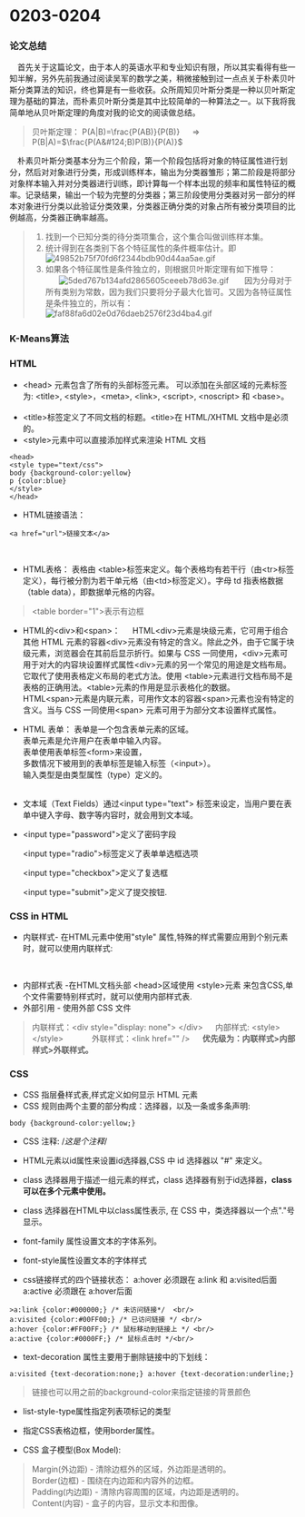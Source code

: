 # 0203-0204
### 论文总结
&emsp;首先关于这篇论文，由于本人的英语水平和专业知识有限，所以其实看得有些一知半解，另外先前我通过阅读吴军的数学之美，稍微接触到过一点点关于朴素贝叶斯分类算法的知识，终也算是有一些收获。众所周知贝叶斯分类是一种以贝叶斯定理为基础的算法，而朴素贝叶斯分类是其中比较简单的一种算法之一。以下我将我简单地从贝叶斯定理的角度对我的论文的阅读做总结。
>贝叶斯定理：
P(A&#124;B)=\frac{P(AB)}{P(B)}   &emsp; $\Rightarrow$ P(B&#124;A)=$\frac{P(A&#124;B)P(B)}{P(A)}$  

&emsp;朴素贝叶斯分类基本分为三个阶段，第一个阶段包括将对象的特征属性进行划分，然后对对象进行分类，形成训练样本，输出为分类器雏形；第二阶段是将部分对象样本输入并对分类器进行训练，即计算每一个样本出现的频率和属性特征的概率。记录结果，输出一个较为完整的分类器；第三阶段使用分类器对另一部分的样本对象进行分类以此验证分类效果，分类器正确分类的对象占所有被分类项目的比例越高，分类器正确率越高。

>1. 找到一个已知分类的待分类项集合，这个集合叫做训练样本集。
>&emsp;
>2. 统计得到在各类别下各个特征属性的条件概率估计。即![49852b75f70fd6f2344bdb90d44aa5ae.gif](en-resource://database/517:1)
&nbsp;&nbsp;&nbsp;&nbsp;&nbsp;
>3. 如果各个特征属性是条件独立的，则根据贝叶斯定理有如下推导：
>&emsp;
>&nbsp;&nbsp;&nbsp;&nbsp;&nbsp;&nbsp;![5ded767b134afd2865605ceeeb78d63e.gif](en-resource://database/519:1)
&nbsp;&nbsp;&nbsp;&nbsp;&nbsp; 
因为分母对于所有类别为常数，因为我们只要将分子最大化皆可。又因为各特征属性是条件独立的，所以有：
&emsp;
&nbsp;&nbsp;&nbsp;&nbsp;&nbsp;&nbsp;![faf88fa6d02e0d76daeb2576f23d4ba4.gif](en-resource://database/521:1)

### K-Means算法


### HTML

* &lt;head&gt; 元素包含了所有的头部标签元素。
可以添加在头部区域的元素标签为: &lt;title&gt;, &lt;style&gt;，&lt;meta&gt;, &lt;link&gt;, &lt;script&gt;, &lt;noscript&gt; 和 &lt;base&gt;。
&emsp;
* &lt;title&gt;标签定义了不同文档的标题。&lt;title&gt;在 HTML/XHTML 文档中是必须的。
&emsp;
* &lt;style&gt;元素中可以直接添加样式来渲染 HTML 文档

```
<head>
<style type="text/css">
body {background-color:yellow}
p {color:blue}
</style>
</head>
```
* HTML链接语法：
```
<a href="url">链接文本</a>
```
&emsp;
* HTML表格：
表格由 &lt;table&gt;标签来定义。每个表格均有若干行（由&lt;tr&gt;标签定义），每行被分割为若干单元格（由&lt;td&gt;标签定义）。字母 td 指表格数据（table data），即数据单元格的内容。
> &lt;table border="1"&gt;表示有边框
* HTML的&lt;div&gt;和&lt;span&gt;：
&emsp;
HTML&lt;div&gt;元素是块级元素，它可用于组合其他 HTML 元素的容器&lt;div&gt;元素没有特定的含义。除此之外，由于它属于块级元素，浏览器会在其前后显示折行。如果与 CSS 一同使用，&lt;div&gt;元素可用于对大的内容块设置样式属性&lt;div&gt;元素的另一个常见的用途是文档布局。它取代了使用表格定义布局的老式方法。使用 &lt;table&gt;元素进行文档布局不是表格的正确用法。&lt;table&gt;元素的作用是显示表格化的数据。
&emsp;
HTML&lt;span&gt;元素是内联元素，可用作文本的容器&lt;span&gt;元素也没有特定的含义。当与 CSS 一同使用&lt;span&gt; 元素可用于为部分文本设置样式属性。
&emsp;
* HTML 表单：
表单是一个包含表单元素的区域。<br/>
表单元素是允许用户在表单中输入内容。<br/>
表单使用表单标签&lt;form&gt;来设置，<br/>
多数情况下被用到的表单标签是输入标签（&lt;input&gt;）。<br/>
输入类型是由类型属性（type）定义的。<br/>
&emsp;
* 文本域（Text Fields）通过&lt;input type="text"&gt; 标签来设定，当用户要在表单中键入字母、数字等内容时，就会用到文本域。
 
* &lt;input type="password"&gt;定义了密码字段

  &lt;input type="radio"&gt;标签定义了表单单选框选项
 
  &lt;input type="checkbox"&gt;定义了复选框

  &lt;input type="submit"&gt;定义了提交按钮.
### CSS in HTML
* 内联样式- 在HTML元素中使用"style" 属性,特殊的样式需要应用到个别元素时，就可以使用内联样式:
<!--在相关的标签中使用样式属性 -->
&emsp;
* 内部样式表 -在HTML文档头部 &lt;head&gt;区域使用 &lt;style&gt;元素 来包含CSS,单个文件需要特别样式时，就可以使用内部样式表.
&emsp;
* 外部引用 - 使用外部 CSS 文件
>内联样式：&lt;div style="display: none"&gt; &lt;/div&gt;
>&emsp;
>内部样式: &lt;style&gt; &lt;/style&gt;　　
>&emsp;
>外联样式：&lt;link href="" /&gt;
>&emsp;
>**优先级为：内联样式>内部样式>外联样式。**


### CSS
* CSS 指层叠样式表,样式定义如何显示 HTML 元素
* CSS 规则由两个主要的部分构成：选择器，以及一条或多条声明:
```
body {background-color:yellow;}
```
* CSS 注释:  /*这是个注释*/

* HTML元素以id属性来设置id选择器,CSS 中 id 选择器以 "#" 来定义。
* class 选择器用于描述一组元素的样式，class 选择器有别于id选择器，**class可以在多个元素中使用。**
* class 选择器在HTML中以class属性表示, 在 CSS 中，类选择器以一个点"."号显示。
* font-family 属性设置文本的字体系列。
* font-style属性设置文本的字体样式

* css链接样式的四个链接状态：
  a:hover 必须跟在 a:link 和 a:visited后面a:active 必须跟在 a:hover后面
```
>a:link {color:#000000;} /* 未访问链接*/  <br/>
a:visited {color:#00FF00;} /* 已访问链接 */ <br/>
a:hover {color:#FF00FF;} /* 鼠标移动到链接上 */ <br/>
a:active {color:#0000FF;} /* 鼠标点击时 */<br/>
```
* text-decoration 属性主要用于删除链接中的下划线：
```
a:visited {text-decoration:none;} a:hover {text-decoration:underline;}
```
>链接也可以用之前的background-color来指定链接的背景颜色

* list-style-type属性指定列表项标记的类型
* 指定CSS表格边框，使用border属性。

* CSS 盒子模型(Box Model):
>Margin(外边距) - 清除边框外的区域，外边距是透明的。<br/>
>Border(边框) - 围绕在内边距和内容外的边框。<br/>Padding(内边距) - 清除内容周围的区域，内边距是透明的。<br/>
>Content(内容) - 盒子的内容，显示文本和图像。<br/>
